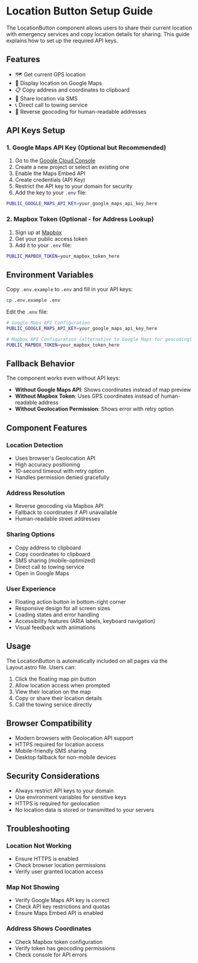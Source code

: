 # Location Button Setup Guide

The LocationButton component allows users to share their current location with emergency services and copy location details for sharing. This guide explains how to set up the required API keys.

## Features

- 🗺️ Get current GPS location
- 📍 Display location on Google Maps
- 📋 Copy address and coordinates to clipboard
- 📱 Share location via SMS
- 📞 Direct call to towing service
- 🎯 Reverse geocoding for human-readable addresses

## API Keys Setup

### 1. Google Maps API Key (Optional but Recommended)

1. Go to the [Google Cloud Console](https://console.cloud.google.com/)
2. Create a new project or select an existing one
3. Enable the Maps Embed API
4. Create credentials (API Key)
5. Restrict the API key to your domain for security
6. Add the key to your `.env` file:

```bash
PUBLIC_GOOGLE_MAPS_API_KEY=your_google_maps_api_key_here
```

### 2. Mapbox Token (Optional - for Address Lookup)

1. Sign up at [Mapbox](https://www.mapbox.com/)
2. Get your public access token
3. Add it to your `.env` file:

```bash
PUBLIC_MAPBOX_TOKEN=your_mapbox_token_here
```

## Environment Variables

Copy `.env.example` to `.env` and fill in your API keys:

```bash
cp .env.example .env
```

Edit the `.env` file:

```bash
# Google Maps API Configuration
PUBLIC_GOOGLE_MAPS_API_KEY=your_google_maps_api_key_here

# Mapbox API Configuration (alternative to Google Maps for geocoding)
PUBLIC_MAPBOX_TOKEN=your_mapbox_token_here
```

## Fallback Behavior

The component works even without API keys:

- **Without Google Maps API**: Shows coordinates instead of map preview
- **Without Mapbox Token**: Uses GPS coordinates instead of human-readable address
- **Without Geolocation Permission**: Shows error with retry option

## Component Features

### Location Detection

- Uses browser's Geolocation API
- High accuracy positioning
- 10-second timeout with retry option
- Handles permission denied gracefully

### Address Resolution

- Reverse geocoding via Mapbox API
- Fallback to coordinates if API unavailable
- Human-readable street addresses

### Sharing Options

- Copy address to clipboard
- Copy coordinates to clipboard
- SMS sharing (mobile-optimized)
- Direct call to towing service
- Open in Google Maps

### User Experience

- Floating action button in bottom-right corner
- Responsive design for all screen sizes
- Loading states and error handling
- Accessibility features (ARIA labels, keyboard navigation)
- Visual feedback with animations

## Usage

The LocationButton is automatically included on all pages via the Layout.astro file. Users can:

1. Click the floating map pin button
2. Allow location access when prompted
3. View their location on the map
4. Copy or share their location details
5. Call the towing service directly

## Browser Compatibility

- Modern browsers with Geolocation API support
- HTTPS required for location access
- Mobile-friendly SMS sharing
- Desktop fallback for non-mobile devices

## Security Considerations

- Always restrict API keys to your domain
- Use environment variables for sensitive keys
- HTTPS is required for geolocation
- No location data is stored or transmitted to your servers

## Troubleshooting

### Location Not Working

- Ensure HTTPS is enabled
- Check browser location permissions
- Verify user granted location access

### Map Not Showing

- Verify Google Maps API key is correct
- Check API key restrictions and quotas
- Ensure Maps Embed API is enabled

### Address Shows Coordinates

- Check Mapbox token configuration
- Verify token has geocoding permissions
- Check console for API errors
